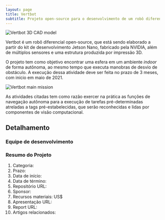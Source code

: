 ```yaml
---
layout: page
title: Vertbot
subtitle: Projeto open-source para o desenvolvimento de um robô diferencial
---
```


![Vertbot 3D CAD model](https://raw.githubusercontent.com/mhar-vell/projects/vertbot/assets/img/vertbot/vertbot_model.png)
<!-- ![Vertbot 3D CAD model](https://raw.githubusercontent.com/mhar-vell/projects/master/assets/img/vertbot/vertbot_model.png) -->

<!-- ## Introdução -->

Vertbot é um robô diferencial open-source, que está sendo elaborado a partir do kit de 
desenvolvimento Jetson Nano, fabricado pela NVIDIA, além de múltiplos sensores e uma estrutura
produzida por impressão 3D.

O projeto tem como objetivo encontrar uma esfera em um ambiente *indoor* de forma autônoma, ao 
mesmo tempo que executa manobras de desvio de obstáculo. A execução dessa atividade deve ser
feita no prazo de 3 meses, com início em maio de 2021.

![Vertbot main mission](https://raw.githubusercontent.com/mhar-vell/projects/vertbot/assets/img/vertbot/vert_mission.png)
<!-- ![Vertbot main mission](https://raw.githubusercontent.com/mhar-vell/projects/master/assets/img/vertbot/vert_mission.png) -->

As atividades citadas tem como razão exercer na prática as funções de navegação autônoma para a
execução de tarefas pré-determinadas atreladas a tags pré-estabelecidas, que serão reconhecidas e
lidas por componentes de visão computacional.

<!-- Neste tópico devemos ter no mínimo três parágrafos:
- parágrafo introdutório
- descrição sucinta do projeto apresentando o objetivo principal do projeto, data de início e prazo para a realização.
- justificativa -->

## Detalhamento
<!-- Neste tópico devemos descrever o projeto mostrando os componentes principais e suas funcionalidades. -->

<!-- ## Simulação
Neste tópico inserir as simulações do projeto. -->

<!-- ## Live Action
Neste tópico o principal é mostrar a realização do projeto. -->

### Equipe de desenvolvimento
<!-- Mostrar a equipe de desenvolvimento.
Não esqueça do orientador. -->



### Resumo do Projeto
1. Categoria:
2. Prazo:
3. Data de início:
4. Data de término:
5. Repositório URL:
6. Sponsor:
7. Recursos materiais: US$
8. Apresentação URL:
9. Report URL:
10. Artigos relacionados: 